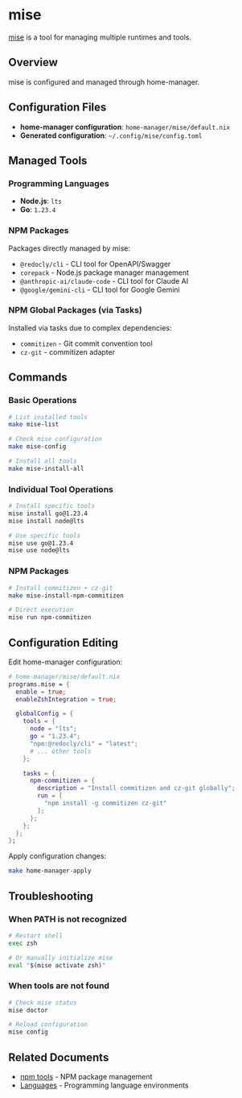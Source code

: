 # mise

[mise](https://mise.jdx.dev/) is a tool for managing multiple runtimes and tools.

## Overview

mise is configured and managed through home-manager.

## Configuration Files

- **home-manager configuration**: `home-manager/mise/default.nix`
- **Generated configuration**: `~/.config/mise/config.toml`

## Managed Tools

### Programming Languages

- **Node.js**: `lts`
- **Go**: `1.23.4`

### NPM Packages

Packages directly managed by mise:

- `@redocly/cli` - CLI tool for OpenAPI/Swagger
- `corepack` - Node.js package manager management
- `@anthropic-ai/claude-code` - CLI tool for Claude AI
- `@google/gemini-cli` - CLI tool for Google Gemini

### NPM Global Packages (via Tasks)

Installed via tasks due to complex dependencies:

- `commitizen` - Git commit convention tool
- `cz-git` - commitizen adapter

## Commands

### Basic Operations

```sh
# List installed tools
make mise-list

# Check mise configuration
make mise-config

# Install all tools
make mise-install-all
```

### Individual Tool Operations

```sh
# Install specific tools
mise install go@1.23.4
mise install node@lts

# Use specific tools
mise use go@1.23.4
mise use node@lts
```

### NPM Packages

```sh
# Install commitizen + cz-git
make mise-install-npm-commitizen

# Direct execution
mise run npm-commitizen
```

## Configuration Editing

Edit home-manager configuration:

```nix
# home-manager/mise/default.nix
programs.mise = {
  enable = true;
  enableZshIntegration = true;

  globalConfig = {
    tools = {
      node = "lts";
      go = "1.23.4";
      "npm:@redocly/cli" = "latest";
      # ... other tools
    };

    tasks = {
      npm-commitizen = {
        description = "Install commitizen and cz-git globally";
        run = [
          "npm install -g commitizen cz-git"
        ];
      };
    };
  };
};
```

Apply configuration changes:

```sh
make home-manager-apply
```

## Troubleshooting

### When PATH is not recognized

```sh
# Restart shell
exec zsh

# Or manually initialize mise
eval "$(mise activate zsh)"
```

### When tools are not found

```sh
# Check mise status
mise doctor

# Reload configuration
mise config
```

## Related Documents

- [npm tools](50_npm_tools.md) - NPM package management
- [Languages](30_languages.md) - Programming language environments
